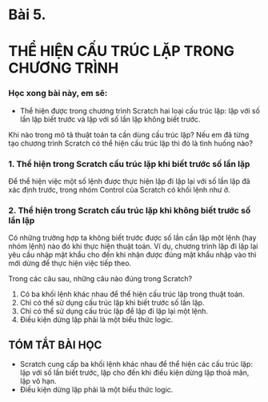 # Bài 5.
# THỂ HIỆN CẤU TRÚC LẶP TRONG CHƯƠNG TRÌNH

### Học xong bài này, em sẽ:

- Thể hiện được trong chương trình Scratch hai loại cấu trúc lặp: lặp với số lần lặp biết trước và lặp với số lần lặp không biết trước.

Khi nào trong mô tả thuật toán ta cần dùng cấu trúc lặp? Nếu em đã từng tạo chương trình Scratch có thể hiện cấu trúc lặp thì đó là tình huống nào?

### 1. Thể hiện trong Scratch cấu trúc lặp khi biết trước số lần lặp

Để thể hiện việc một số lệnh được thực hiện lặp đi lặp lại với số lần lặp đã xác định trước, trong nhóm Control của Scratch có khối lệnh như ở.

### 2. Thể hiện trong Scratch cấu trúc lặp khi không biết trước số lần lặp

Có những trường hợp ta không biết trước được số lần cần lặp một lệnh (hay nhóm lệnh) nào đó khi thực hiện thuật toán. Ví dụ, chương trình lặp đi lặp lại yêu cầu nhập mật khẩu cho đến khi nhận được đúng mật khẩu nhập vào thì mới dừng để thực hiện việc tiếp theo.

Trong các câu sau, những câu nào đúng trong Scratch?

1) Có ba khối lệnh khác nhau để thể hiện cấu trúc lặp trong thuật toán.
2) Chỉ có thể sử dụng cấu trúc lặp khi biết trước số lần lặp.
3) Chỉ có thể sử dụng cấu trúc lặp để lặp đi lặp lại một lệnh.
4) Điều kiện dừng lặp phải là một biểu thức logic.

## TÓM TẮT BÀI HỌC

- Scratch cung cấp ba khối lệnh khác nhau để thể hiện các cấu trúc lặp: lặp với số lần biết trước, lặp cho đến khi điều kiện dừng lặp thoả mãn, lặp vô hạn.
- Điều kiện dừng lặp phải là một biểu thức logic.
